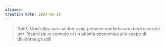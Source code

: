 ```yaml
---
aliases: 
creation date: 2024-02-19
---
```


>[!def]
>Contratto con cui due o più persone conferiscono beni o servizi per l'esercizio in comune di un attività economica allo scopo di dividerne gli utili